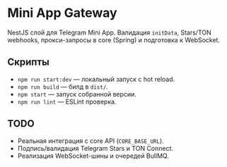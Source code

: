 # Mini App Gateway

NestJS слой для Telegram Mini App. Валидация `initData`, Stars/TON webhooks, прокси-запросы в core (Spring) и подготовка к WebSocket.

## Скрипты
- `npm run start:dev` — локальный запуск с hot reload.
- `npm run build` — билд в `dist/`.
- `npm start` — запуск собранной версии.
- `npm run lint` — ESLint проверка.

## TODO
- Реальная интеграция с core API (`CORE_BASE_URL`).
- Подпись/валидация Telegram Stars и TON Connect.
- Реализация WebSocket-шины и очередей BullMQ.
